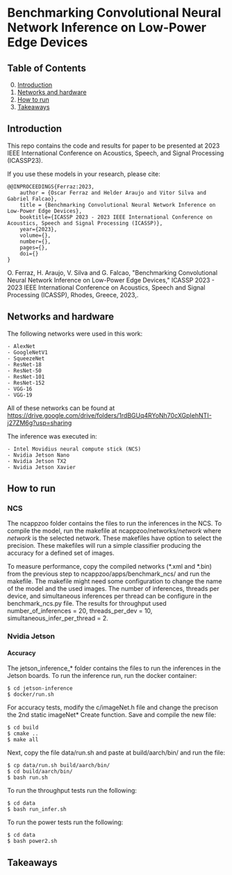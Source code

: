 # Benchmarking Convolutional Neural Network Inference on Low-Power Edge Devices

## Table of Contents
0. [Introduction](#introduction)
0. [Networks and hardware](#Networks-and-hardware)
0. [How to run](#How-to-run)
0. [Takeaways](#Takeaways)

## Introduction

This repo contains the code and results for paper to be presented at 2023 IEEE International Conference on Acoustics, Speech, and Signal Processing (ICASSP23).

If you use these models in your research, please cite:

	@@INPROCEEDINGS{Ferraz:2023,
		author = {Oscar Ferraz and Helder Araujo and Vitor Silva and Gabriel Falcao},
		title = {Benchmarking Convolutional Neural Network Inference on Low-Power Edge Devices},
		booktitle={ICASSP 2023 - 2023 IEEE International Conference on Acoustics, Speech and Signal Processing (ICASSP)}, 
		year={2023},
		volume={},
		number={},
		pages={},
		doi={}
	}
O. Ferraz, H. Araujo, V. Silva and G. Falcao, "Benchmarking Convolutional Neural Network Inference on Low-Power Edge Devices," ICASSP 2023 - 2023 IEEE International Conference on Acoustics, Speech and Signal Processing (ICASSP), Rhodes, Greece, 2023,.

<!--S. Subramaniyan et al., "Enabling High-Level Design Strategies for High-Throughput and Low-power NB-LDPC Decoders," in IEEE Design & Test, 2022, doi: 10.1109/MDAT.2022.3202852. https://ieeexplore.ieee.org/document/9869892
Please cite my work if this code or this papers are useful for you.

I might release a cleaner version of this some time in the future, but probably not, because I'm working on other stuff now.

Good luck!-->

## Networks and hardware

The following networks were used in this work:

    - AlexNet
    - GoogleNetV1
    - SqueezeNet
    - ResNet-18
    - ResNet-50
    - ResNet-101
    - ResNet-152
    - VGG-16
    - VGG-19

All of these networks can be found at https://drive.google.com/drive/folders/1rdBGUq4RYoNh70cXGpIehNTI-j27ZM6g?usp=sharing

The inference was executed in:

    - Intel Movidius neural compute stick (NCS)
    - Nvidia Jetson Nano
    - Nvidia Jetson TX2
    - Nvidia Jetson Xavier

## How to run

### NCS

The ncappzoo folder contains the files to run the inferences in the NCS. To compile the model, run the makefile at ncappzoo/networks/*network* where *network* is the selected network. These makefiles have option to select the precision. These makefiles will run a simple classifier producing the accuracy for a defined set of images.

To measure performance, copy the compiled networks (*.xml and *.bin) from the previous step to ncappzoo/apps/benchmark_ncs/ and run the makefile. The makefile might need some configuration to change the name of the model and the used images. The number of inferences, threads per device, and simultaneous inferences per thread can be configure in the benchmark_ncs.py file. The results for throughput used number_of_inferences = 20, threads_per_dev = 10, simultaneous_infer_per_thread = 2.

### Nvidia Jetson

#### Accuracy

The jetson_inference_* folder contains the files to run the inferences in the Jetson boards. To run the inference run, run the docker container:

    $ cd jetson-inference
    $ docker/run.sh

For accuracy tests, modify the c/imageNet.h file and change the precison the 2nd static imageNet* Create function. Save and compile the new file:

    $ cd build
    $ cmake ..
    $ make all

Next, copy the file data/run.sh and paste at build/aarch/bin/ and run the file:

    $ cp data/run.sh build/aarch/bin/
    $ cd build/aarch/bin/
    $ bash run.sh

To run the throughput tests run the following:

    $ cd data
    $ bash run_infer.sh

To run the power tests run the following:

    $ cd data
    $ bash power2.sh

## Takeaways

